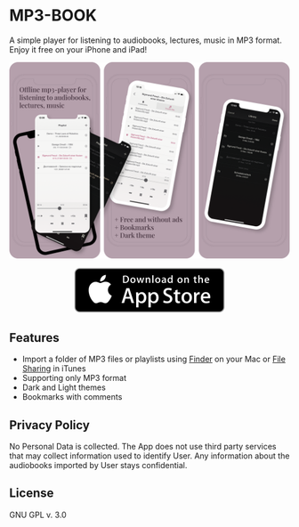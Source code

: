 # MP3-BOOK
A simple player for listening to audiobooks, lectures, music in MP3 format. Enjoy it free on your iPhone and iPad!

![screenShots](./de_dittner_mp3book/resources/demo/readme_screenshoot.png)

<p align="center">
    <a href="https://apps.apple.com/us/app/mp3-book/id1494599422?l=de&amp;ls=1">
        <img src="./de_dittner_mp3book/resources/demo/appStoreIcon.svg" alt="App Store">
    </a>
</p>

## Features
* Import a folder of MP3 files or playlists using [Finder](https://support.apple.com/en-us/HT210598) on your Mac or [File Sharing](https://support.apple.com/en-us/HT201301) in iTunes
* Supporting only MP3 format
* Dark and Light themes
* Bookmarks with comments

## Privacy Policy
No Personal Data is collected. The App does not use third party services that may collect information used to identify User. Any information about the audiobooks imported by User stays confidential.

## License
GNU GPL v. 3.0
